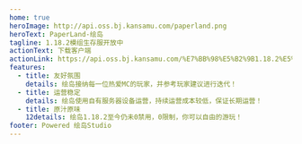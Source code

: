 ```yaml
---
home: true
heroImage: http://api.oss.bj.kansamu.com/paperland.png
heroText: PaperLand-绘岛
tagline: 1.18.2模组生存服开放中
actionText: 下载客户端
actionLink: https://api.oss.bj.kansamu.com/%E7%BB%98%E5%B2%9B1.18.2%E5%AE%A2%E6%88%B7%E7%AB%AFupdata0211.zip
features:
  - title: 友好氛围
    details: 绘岛接纳每一位热爱MC的玩家，并参考玩家建议进行迭代！
  - title: 运营稳定
    details: 绘岛使用自有服务器设备运营，持续运营成本较低，保证长期运营！
  - title: 原汁原味
    12details: 绘岛1.18.2至今仍未0禁用，0限制，你可以自由的游玩！
footer: Powered 绘岛Studio
---
```


